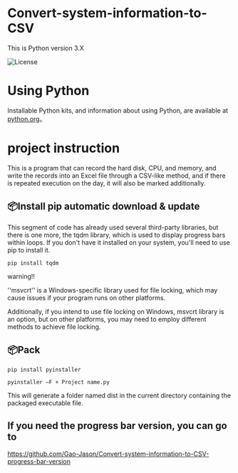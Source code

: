 # Convert-system-information-to-CSV

This is Python version 3.X

![License](https://img.shields.io/pypi/pyversions/3)


Using Python
====
Installable Python kits, and information about using Python, are available at [python.org](https://www.python.org/)。


project instruction
====
This is a program that can record the hard disk, CPU, and memory, and write the records into an Excel file through a CSV-like method, and if there is repeated execution on the day, it will also be marked additionally.


📦Install
pip automatic download & update
-------

This segment of code has already used several third-party libraries, but there is one more, the tqdm library, which is used to display progress bars within loops. If you don't have it installed on your system, you'll need to use pip to install it.
```
pip install tqdm
```
warning!!

''msvcrt'' is a Windows-specific library used for file locking, which may cause issues if your program runs on other platforms.

Additionally, if you intend to use file locking on Windows, msvcrt library is an option, but on other platforms, you may need to employ different methods to achieve file locking.

📦Pack
-------
```
pip install pyinstaller
```
```
pyinstaller –F + Project name.py
```
This will generate a folder named dist in the current directory containing the packaged executable file.

If you need the progress bar version, you can go to
-------
https://github.com/Gao-Jason/Convert-system-information-to-CSV-progress-bar-version

